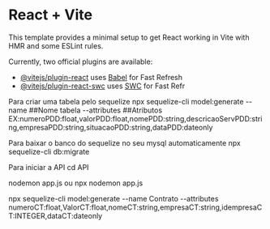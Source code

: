 # React + Vite

This template provides a minimal setup to get React working in Vite with HMR and some ESLint rules.

Currently, two official plugins are available:

- [@vitejs/plugin-react](https://github.com/vitejs/vite-plugin-react/blob/main/packages/plugin-react/README.md) uses [Babel](https://babeljs.io/) for Fast Refresh
- [@vitejs/plugin-react-swc](https://github.com/vitejs/vite-plugin-react-swc) uses [SWC](https://swc.rs/) for Fast Refr

Para criar uma tabela pelo sequelize 
 npx sequelize-cli model:generate --name ##Nome tabela --attributes ##Atributos EX:numeroPDD:float,valorPDD:float,nomePDD:string,descricaoServPDD:string,empresaPDD:string,situacaoPDD:string,dataPDD:dateonly 


 Para baixar o banco do sequelize no seu mysql automaticamente 
  npx sequelize-cli db:migrate

  Para iniciar a API
  cd API

  nodemon app.js
  ou
  npx nodemon app.js

  npx sequelize-cli model:generate --name Contrato --attributes numeroCT:float,ValorCT:float,nomeCT:string,empresaCT:string,idempresaCT:INTEGER,dataCT:dateonly 
